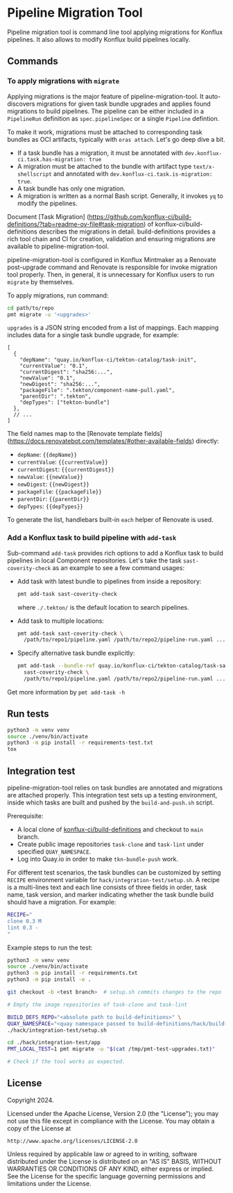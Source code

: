 # Pipeline Migration Tool

Pipeline migration tool is command line tool applying migrations for Konflux pipelines. It also
allows to modify Konflux build pipelines locally.

## Commands

### To apply migrations with `migrate`

Applying migrations is the major feature of pipeline-migration-tool. It auto-discovers migrations
for given task bundle upgrades and applies found migrations to build pipelines. The pipeline can be
either included in a `PipelineRun` definition as `spec.pipelineSpec` or a single `Pipeline`
defintion.

To make it work, migrations must be attached to corresponding task bundles as OCI artifacts,
typically with `oras attach`. Let's go deep dive a bit.

* If a task bundle has a migration, it must be annotated with `dev.konflux-ci.task.has-migration: true`
* A migration must be attached to the bundle with artifact type `text/x-shellscript` and annotated
  with `dev.konflux-ci.task.is-migration: true`.
* A task bundle has only one migration.
* A migration is written as a normal Bash script. Generally, it invokes `yq` to modify the pipelines.

Document [Task Migration]
(https://github.com/konflux-ci/build-definitions/?tab=readme-ov-file#task-migration) of
konflux-ci/build-definitions describes the migrations in detail. build-definitions provides a rich
tool chain and CI for creation, validation and ensuring migrations are available to
pipeline-migration-tool.

pipeline-migration-tool is configured in Konflux Mintmaker as a Renovate post-upgrade command and
Renovate is responsible for invoke migration tool properly. Then, in general, it is unnecessary for
Konflux users to run `migrate` by themselves.

To apply migrations, run command:

```bash
cd path/to/repo
pmt migrate -u '<upgrades>'
```

`upgrades` is a JSON string encoded from a list of mappings. Each mapping includes data for a
single task bundle upgrade, for example:

```jsonc
[
  {
    "depName": "quay.io/konflux-ci/tekton-catalog/task-init",
    "currentValue": "0.1",
    "currentDigest": "sha256:...",
    "newValue": "0.1",
    "newDigest": "sha256:...",
    "packageFile": ".tekton/component-name-pull.yaml",
    "parentDir": ".tekton",
    "depTypes": ["tekton-bundle"]
  },
  // ...
]
```

The field names map to the [Renovate template fields]
(https://docs.renovatebot.com/templates/#other-available-fields) directly:

* `depName`: `{{depName}}`
* `currentValue`: `{{currentValue}}`
* `currentDigest`: `{{currentDigest}}`
* `newValue`: `{{newValue}}`
* `newDigest`: `{{newDigest}}`
* `packageFile`: `{{packageFile}}`
* `parentDir`: `{{parentDir}}`
* `depTypes`: `{{depTypes}}`

To generate the list, handlebars built-in `each` helper of Renovate is used.

### Add a Konflux task to build pipeline with `add-task`

Sub-command `add-task` provides rich options to add a Konflux task to build pipelines in local
Component repositories. Let's take the task `sast-coverity-check` as an example to see a few
command usages:

* Add task with latest bundle to pipelines from inside a repository:

  ```bash
  pmt add-task sast-coverity-check
  ```

  where `./.tekton/` is the default location to search pipelines.

* Add task to multiple locations:

  ```bash
  pmt add-task sast-coverity-check \
    /path/to/repo1/pipeline.yaml /path/to/repo2/pipeline-run.yaml ...
  ```

* Specify alternative task bundle explicitly:

  ```bash
  pmt add-task --bundle-ref quay.io/konflux-ci/tekton-catalog/task-sast-coverity-check:0.1@sha256:... \
    sast-coverity-check \
    /path/to/repo1/pipeline.yaml /path/to/repo2/pipeline-run.yaml ...
  ```

Get more information by `pmt add-task -h`

## Run tests

```bash
python3 -m venv venv
source ./venv/bin/activate
python3 -m pip install -r requirements-test.txt
tox
```

## Integration test

pipeline-migration-tool relies on task bundles are annotated and migrations are attached properly.
This integration test sets up a testing environment, inside which tasks are built and pushed by the
`build-and-push.sh` script.

Prerequisite:

- A local clone of [konflux-ci/build-definitions](https://github.com/konflux-ci/build-definitions) 
  and checkout to `main` branch.
- Create public image repositories `task-clone` and `task-lint` under specified `QUAY_NAMESPACE`.
- Log into Quay.io in order to make `tkn-bundle-push` work.

For different test scenarios, the task bundles can be customized by setting `RECIPE` environment
variable for `hack/integration-test/setup.sh`. A recipe is a multi-lines text and each line consists
of three fields in order, task name, task version, and marker indicating whether the task bundle
build should have a migration. For example:

```bash
RECIPE="
clone 0.3 M
lint 0.3 -
"
```

Example steps to run the test:

```bash
python3 -m venv venv
source ./venv/bin/activate
python3 -m pip install -r requirements.txt
python3 -m pip install -e .

git checkout -b <test branch>  # setup.sh commits changes to the repo

# Empty the image repositories of task-clone and task-lint

BUILD_DEFS_REPO="<absolute path to build-definitions>" \
QUAY_NAMESPACE="<quay namespace passed to build-definitions/hack/build-and-push.sh>" \
./hack/integration-test/setup.sh

cd ./hack/integration-test/app
PMT_LOCAL_TEST=1 pmt migrate -u "$(cat /tmp/pmt-test-upgrades.txt)"

# Check if the tool works as expected.
```

## License

Copyright 2024.

Licensed under the Apache License, Version 2.0 (the "License");
you may not use this file except in compliance with the License.
You may obtain a copy of the License at

    http://www.apache.org/licenses/LICENSE-2.0

Unless required by applicable law or agreed to in writing, software
distributed under the License is distributed on an "AS IS" BASIS,
WITHOUT WARRANTIES OR CONDITIONS OF ANY KIND, either express or implied.
See the License for the specific language governing permissions and
limitations under the License.
